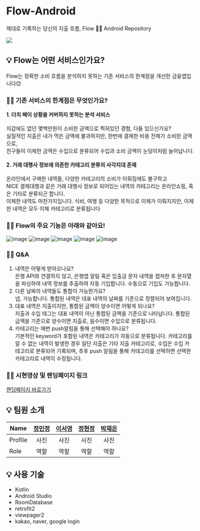 # Flow-Android
제대로 기록하는 당신의 지출 흐름, Flow ✍🏻 Android Repository

![](https://user-images.githubusercontent.com/100260416/220561044-df2a16d8-2180-43dd-8e75-d3056265c415.png)

## 💡 Flow는 어떤 서비스인가요?
Flow는 정확한 소비 흐름을 분석하지 못하는 기존 서비스의 한계점을 개선한 금융앱입니다😊
### ✍🏻 기존 서비스의 한계점은 무엇인가요?
**1. 더치 페이 상황을 커버하지 못하는 분석 서비스**<br><br>
지갑에도 없던 몇백만원이 소비한 금액으로 찍혀있던 경험, 다들 있으신가요?<br>
실질적인 지출은 내가 먹은 금액에 불과하지만, 한번에 결제한 비용 전체가 소비한 금액으로,<br> 친구들이 이체한 금액은 수입으로 분류되어 수입과 소비 금액이 눈덩이처럼 늘어납니다.<br><br>
**2. 거래 대행사 정보에 의존한 카테고리 분류의 사각지대 존재**<br><br>
온라인에서 구매한 내역들, 다양한 카테고리의 소비가 이뤄짐에도 불구하고<br> NICE 결제대행과 같은 거래 대행사 정보로 되어있는 내역의 카테고리는 온라인쇼핑, 혹은 기타로 분류되곤 합니다.<br>
이체한 내역도 마찬가지입니다. 식비, 여행 등 다양한 목적으로 이체가 이뤄지지만, 이체한 내역은 모두 이체 카테고리로 분류됩니다
### ✍🏻 Flow의 주요 기능은 아래와 같아요!
![image](https://user-images.githubusercontent.com/52921222/222952521-38e0b957-07c8-47c2-9476-a4872bfc3c91.png)
![image](https://user-images.githubusercontent.com/52921222/222952539-20e9335f-7e26-4c50-b191-ef0f61aa215e.png)
![image](https://user-images.githubusercontent.com/52921222/222952557-d81b750a-c6ae-415d-8400-7ba65a52e71e.png)
![image](https://user-images.githubusercontent.com/52921222/222952571-f4cfff80-b54b-444f-9f88-1cbc2e1e6ade.png)
![image](https://user-images.githubusercontent.com/52921222/222952579-a16fe7ec-185f-4052-b0a9-ac18ebca69f9.png)
### ✍🏻 Q&A
1. 내역은 어떻게 받아오나요?<br>
은행 API와 연결하지 않고, 은행앱 알림 혹은 입출금 문자 내역을 캡쳐한 후 문자열을 파싱하여 내역 정보를 추출하여 자동 기입합니다. 수동으로 기입도 가능합니다.
2. 다른 날짜의 내역들도 통합이 가능한가요?<br>
넵, 가능합니다. 통합된 내역은 대표 내역의 날짜를 기준으로 정렬되어 보여집니다.
3. 대표 내역은 지출이지만, 통합된 금액이 양수이면 어떻게 되나요?<br>
지출과 수입 태그는 대표 내역이 아닌 통합된 금액을 기준으로 나타납니다. 통합된 금액을 기준으로 양수이면 지출로, 음수이면 수입으로 분류됩니다. 
4. 카테고리는 매번 push알림을 통해 선택해야 하나요?<br>
기본적인 keyword가 포함된 내역은 카테고리가 자동으로 분류됩니다. 카테고리를 알 수 없는 내역이 발생한 경우 일단 지출은 기타 지출 카테고리로, 수입은 수입 카테고리로 분류되어 기록되며, 추후 push 알림을 통해 카테고리를 선택하면 선택한 카테고리로 내역이 수정됩니다.
### ✍🏻 시현영상 및 랜딩페이지 링크
[랜딩페이지 바로가기](https://makeus-challenge.notion.site/Flow-cbaffda62eb149a2b0336470ce551456)

## 💡 팀원 소개
| Name | [정민정](https://github.com/Minjungh63) | [이서영](https://github.com/leeseoyoung0822) | [정현정](https://github.com/jhjalison01) | [박재은](https://github.com/nkavay) |
| ------- | :---: | :---: | :---: | :---: |
| Profile | 사진 | 사진 | 사진 | 사진 |
| Role | 역할| 역할 | 역할 | 역할 |

## 💡 사용 기술
- Kotlin
- Android Studio
- RoomDatabase
- retrofit2
- viewpager2
- kakao, naver, google login
